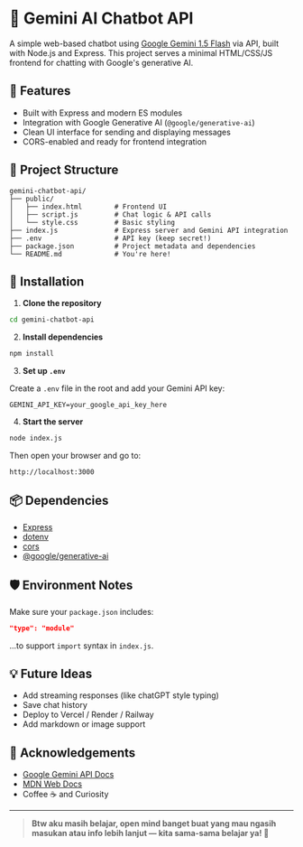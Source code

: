 # 🤖 Gemini AI Chatbot API

A simple web-based chatbot using [Google Gemini 1.5 Flash](https://ai.google.dev/) via API, built with Node.js and Express. This project serves a minimal HTML/CSS/JS frontend for chatting with Google's generative AI.

## 🚀 Features

- Built with Express and modern ES modules
- Integration with Google Generative AI (`@google/generative-ai`)
- Clean UI interface for sending and displaying messages
- CORS-enabled and ready for frontend integration

## 📂 Project Structure

```
gemini-chatbot-api/
├── public/
│   ├── index.html        # Frontend UI
│   ├── script.js         # Chat logic & API calls
│   └── style.css         # Basic styling
├── index.js              # Express server and Gemini API integration
├── .env                  # API key (keep secret!)
├── package.json          # Project metadata and dependencies
└── README.md             # You're here!
```

## 🔧 Installation

1. **Clone the repository**

```bash
cd gemini-chatbot-api
```

2. **Install dependencies**

```bash
npm install
```

3. **Set up `.env`**

Create a `.env` file in the root and add your Gemini API key:

```env
GEMINI_API_KEY=your_google_api_key_here
```

4. **Start the server**

```bash
node index.js
```

Then open your browser and go to:

```
http://localhost:3000
```

## 📦 Dependencies

- [Express](https://expressjs.com/)
- [dotenv](https://www.npmjs.com/package/dotenv)
- [cors](https://www.npmjs.com/package/cors)
- [@google/generative-ai](https://www.npmjs.com/package/@google/generative-ai)

## 🛡️ Environment Notes

Make sure your `package.json` includes:

```json
"type": "module"
```

...to support `import` syntax in `index.js`.

## 💡 Future Ideas

- Add streaming responses (like chatGPT style typing)
- Save chat history
- Deploy to Vercel / Render / Railway
- Add markdown or image support

## 🙌 Acknowledgements

- [Google Gemini API Docs](https://ai.google.dev/)
- [MDN Web Docs](https://developer.mozilla.org/)
- Coffee ☕ and Curiosity

---

> **Btw aku masih belajar, open mind banget buat yang mau ngasih masukan atau info lebih lanjut — kita sama-sama belajar ya! 🙌**
